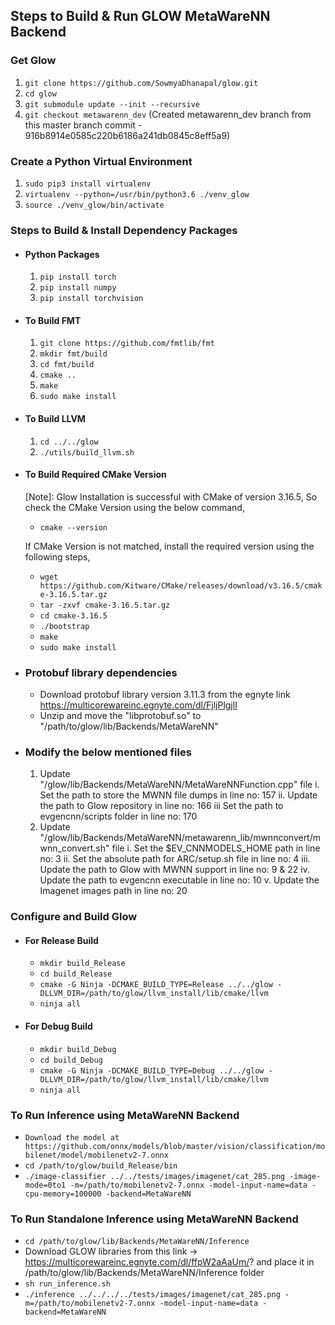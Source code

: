 ## Steps to Build & Run GLOW MetaWareNN Backend
### Get Glow 
1. `git clone https://github.com/SowmyaDhanapal/glow.git`
2. `cd glow`
3. `git submodule update --init --recursive`
4. `git checkout metawarenn_dev` (Created metawarenn_dev branch from this master branch commit - 916b8914e0585c220b6186a241db0845c8eff5a9)

### Create a Python Virtual Environment
1. `sudo pip3 install virtualenv`
2. `virtualenv --python=/usr/bin/python3.6 ./venv_glow`
3.  `source ./venv_glow/bin/activate`

### Steps to Build & Install Dependency Packages
* #### Python Packages
    1. `pip install torch`
    2. `pip install numpy`
    3. `pip install torchvision`

* #### To Build FMT
    1. `git clone https://github.com/fmtlib/fmt`
    2. `mkdir fmt/build`
    3. `cd fmt/build`
    4. `cmake ..`
    5. `make`
    6. `sudo make install`

* #### To Build LLVM
    1. `cd ../../glow`
    2. `./utils/build_llvm.sh`

* #### To Build Required CMake Version
    [Note]: Glow Installation is successful with CMake of version 3.16.5, So check the CMake Version using the below command,
    * `cmake --version`

    If CMake Version is not matched, install the required version using the following steps,
    * `wget https://github.com/Kitware/CMake/releases/download/v3.16.5/cmake-3.16.5.tar.gz`
    * `tar -zxvf cmake-3.16.5.tar.gz`
    * `cd cmake-3.16.5`
    * `./bootstrap`
    * `make`
    * `sudo make install`
    
* ### Protobuf library dependencies
    * Download protobuf library version 3.11.3 from the egnyte link https://multicorewareinc.egnyte.com/dl/FjljPlgjlI
    * Unzip and move the "libprotobuf.so" to "/path/to/glow/lib/Backends/MetaWareNN"

* ### Modify the below mentioned files
    1. Update "/glow/lib/Backends/MetaWareNN/MetaWareNNFunction.cpp" file
        i. Set the path to store the MWNN file dumps in line no: 157
        ii. Update the path to Glow repository in line no: 166
        iii Set the path to evgencnn/scripts folder in line no: 170
    2. Update "/glow/lib/Backends/MetaWareNN/metawarenn_lib/mwnnconvert/mwnn_convert.sh" file
        i. Set the $EV_CNNMODELS_HOME path in line no: 3
        ii. Set the absolute path for ARC/setup.sh file in line no: 4
        iii. Update the path to Glow with MWNN support in line no: 9 & 22
        iv. Update the path to evgencnn executable in line no: 10
        v. Update the Imagenet images path in line no: 20
### Configure and Build Glow
* #### For Release Build 
    * `mkdir build_Release`
    * `cd build_Release`
    * `cmake -G Ninja -DCMAKE_BUILD_TYPE=Release ../../glow -DLLVM_DIR=/path/to/glow/llvm_install/lib/cmake/llvm`
    * `ninja all`
* #### For Debug Build
    *  `mkdir build_Debug`
    *  `cd build_Debug`
    *  `cmake -G Ninja -DCMAKE_BUILD_TYPE=Debug ../../glow -DLLVM_DIR=/path/to/glow/llvm_install/lib/cmake/llvm`
    *  `ninja all`

### To Run Inference using MetaWareNN Backend
* `Download the model at https://github.com/onnx/models/blob/master/vision/classification/mobilenet/model/mobilenetv2-7.onnx`
* `cd /path/to/glow/build_Release/bin`
* `./image-classifier ../../tests/images/imagenet/cat_285.png -image-mode=0to1 -m=/path/to/mobilenetv2-7.onnx -model-input-name=data -cpu-memory=100000 -backend=MetaWareNN`

### To Run Standalone Inference using MetaWareNN Backend
* `cd /path/to/glow/lib/Backends/MetaWareNN/Inference`
* Download GLOW libraries from this link -> https://multicorewareinc.egnyte.com/dl/ffpW2aAaUm/? and place it in /path/to/glow/lib/Backends/MetaWareNN/Inference folder
* `sh run_inference.sh`
* `./inference ../../../../tests/images/imagenet/cat_285.png -m=/path/to/mobilenetv2-7.onnx -model-input-name=data -backend=MetaWareNN`
